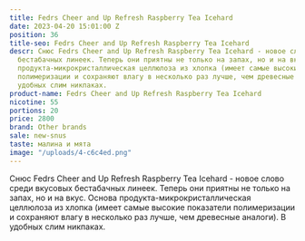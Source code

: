 ```yaml
---
title: Fedrs Cheer and Up Refresh Raspberry Tea Icehard
date: 2023-04-20 15:01:00 Z
position: 36
title-seo: Fedrs Cheer and Up Refresh Raspberry Tea Icehard
descr: Снюс Fedrs Cheer and Up Refresh Raspberry Tea Icehard - новое слово среди вкусовых
  бестабачных линеек. Теперь они приятны не только на запах, но и на вкус. Основа
  продукта-микрокристаллическая целлюлоза из хлопка (имеет самые высокие показатели
  полимеризации и сохраняют влагу в несколько раз лучше, чем древесные аналоги). В
  удобных слим никпаках.
product-name: Fedrs Cheer and Up Refresh Raspberry Tea Icehard
nicotine: 55
portions: 20
price: 2800
brand: Other brands
sale: new-snus
taste: малина и мята
image: "/uploads/4-c6c4ed.png"
---
```


Снюс Fedrs Cheer and Up Refresh Raspberry Tea Icehard - новое слово среди вкусовых бестабачных линеек. Теперь они приятны не только на запах, но и на вкус. Основа продукта-микрокристаллическая целлюлоза из хлопка (имеет самые высокие показатели полимеризации и сохраняют влагу в несколько раз лучше, чем древесные аналоги). В удобных слим никпаках.